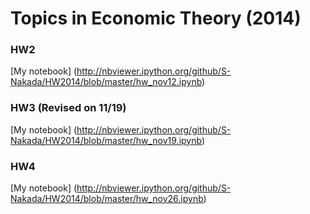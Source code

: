 Topics in Economic Theory (2014)
=============
### HW2
[My notebook] (http://nbviewer.ipython.org/github/S-Nakada/HW2014/blob/master/hw_nov12.ipynb)

### HW3 (Revised on 11/19)
[My notebook] (http://nbviewer.ipython.org/github/S-Nakada/HW2014/blob/master/hw_nov19.ipynb)

### HW4
[My notebook] (http://nbviewer.ipython.org/github/S-Nakada/HW2014/blob/master/hw_nov26.ipynb)


